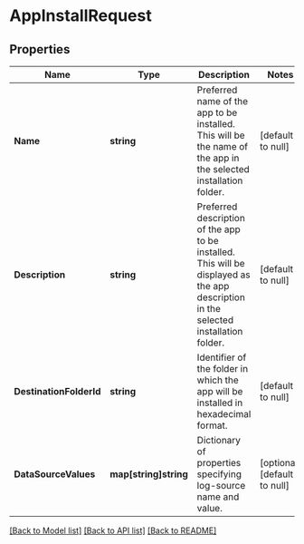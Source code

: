 # AppInstallRequest

## Properties
Name | Type | Description | Notes
------------ | ------------- | ------------- | -------------
**Name** | **string** | Preferred name of the app to be installed. This will be the name of the app in the selected installation folder. | [default to null]
**Description** | **string** | Preferred description of the app to be installed. This will be displayed as the app description in the selected installation folder. | [default to null]
**DestinationFolderId** | **string** | Identifier of the folder in which the app will be installed in hexadecimal format. | [default to null]
**DataSourceValues** | **map[string]string** | Dictionary of properties specifying log-source name and value. | [optional] [default to null]

[[Back to Model list]](../README.md#documentation-for-models) [[Back to API list]](../README.md#documentation-for-api-endpoints) [[Back to README]](../README.md)

